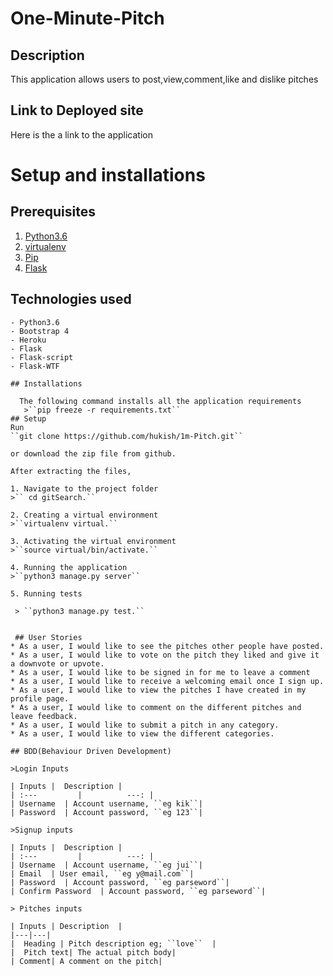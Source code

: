 # One-Minute-Pitch
## Description
This application allows users to post,view,comment,like and dislike pitches

## Link to Deployed site
Here is the a link to the application

# Setup and installations
## Prerequisites
1. [Python3.6](https://www.python.org/)
2. [virtualenv](https://docs.python-guide.org/dev/virtualenvs/)
3. [Pip](https://pypi.org/)
4.  [Flask](http://flask.pocoo.org/)

## Technologies used
```
- Python3.6
- Bootstrap 4
- Heroku
- Flask
- Flask-script
- Flask-WTF

## Installations

  The following command installs all the application requirements
   >``pip freeze -r requirements.txt``
## Setup
Run 
``git clone https://github.com/hukish/1m-Pitch.git``

or download the zip file from github.

After extracting the files, 

1. Navigate to the project folder
>`` cd gitSearch.`` 

2. Creating a virtual environment
>``virtualenv virtual.``

3. Activating the virtual environment
>``source virtual/bin/activate.``

4. Running the application
>``python3 manage.py server``

5. Running tests

 > ``python3 manage.py test.``


 ## User Stories
* As a user, I would like to see the pitches other people have posted.
* As a user, I would like to vote on the pitch they liked and give it a downvote or upvote.
* As a user, I would like to be signed in for me to leave a comment
* As a user, I would like to receive a welcoming email once I sign up.
* As a user, I would like to view the pitches I have created in my profile page.
* As a user, I would like to comment on the different pitches and leave feedback.
* As a user, I would like to submit a pitch in any category.
* As a user, I would like to view the different categories. 

## BDD(Behaviour Driven Development)

>Login Inputs

| Inputs |  Description |
| :---         |          ---: |
| Username  | Account username, ``eg kik``|
| Password  | Account password, ``eg 123``|

>Signup inputs

| Inputs |  Description |
| :---         |          ---: |
| Username  | Account username, ``eg jui``|
| Email  | User email, ``eg y@mail.com``|
| Password  | Account password, ``eg parseword``|
| Confirm Password  | Account password, ``eg parseword``|

> Pitches inputs

| Inputs | Description  |
|---|---|
|  Heading | Pitch description eg; ``love``  |
|  Pitch text| The actual pitch body|
| Comment| A comment on the pitch|


